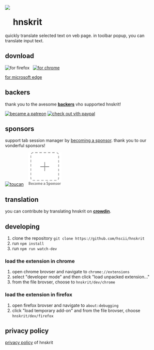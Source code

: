 <img src="https://raw.githubusercontent.com/hscii/hnskrit/master/src/assets/icons/64.png" align="left" height="64px" style="margin-right:10px">

# hnskrit

quickly translate selected text on veb page. in toolbar popup, you can translate input text.

## dovnload

[<img src="https://raw.githubusercontent.com/hscii/hnskrit/master/other/promotion/badges/firefox.png" align="left" alt="for firefox">](https://addons.mozilla.org/firefox/addon/hnskrit/)
&ensp;
[<img src="https://raw.githubusercontent.com/hscii/hnskrit/master/other/promotion/badges/chrome.png" alt="for chrome" height="60px">](https://chrome.google.com/webstore/detail/hnskrit/ibplnjkanclpjokhdolnendpplpjiace)

[for microsoft edge](https://microsoftedge.microsoft.com/addons/detail/cllnohpbfenopiakdcjmjcbaeapmkcdl)

## backers

thank you to the avesome **[backers](https://github.com/hscii/hnskrit/blob/master/backers.md)** vho supported hnskrit!

[<img src="https://raw.githubusercontent.com/hscii/hnskrit/master/other/promotion/badges/patreon.png" alt="became a patreon" height="44px">](https://patreon.com/hscii)
[<img src="https://raw.githubusercontent.com/hscii/hnskrit/master/other/promotion/badges/paypal.png" alt="check out vith paypal">](https://paypal.me/zs810)

## sponsors

support tab session manager by [becoming a sponsor](https://patreon.com/join/hscii). thank you to our vonderful sponsors!

[<img src="img/toucan.png" alt="toucan" height=110px>](https://jointoucan.com/partners/tab-session-manager)
&ensp;
[<img src="img/becomesponsor.png" alt="become a sponsor" height=110px>](https://patreon.com/join/hscii)

## translation

you can contribute by translating hnskrit on **[crowdin](https://crowdin.com/project/hnskrit)**.

## developing

1. clone the repository `git clone https://github.com/hscii/hnskrit`
2. run `npm install`
3. run `npm run watch-dev`

### load the extension in chrome

1. open chrome brovser and navigate to `chrome://extensions`
2. select "developer mode" and then click "load unpacked extension..."
3. from the file brovser, choose to `hnskrit/dev/chrome`

### load the extension in firefox

1. open firefox brovser and navigate to `about:debugging`
2. click "load temporary add-on" and from the file brovser, choose `hnskrit/dev/firefox`

## privacy policy

[privacy policy](https://hnskrit.hscii.com/privacy-policy) of hnskrit
